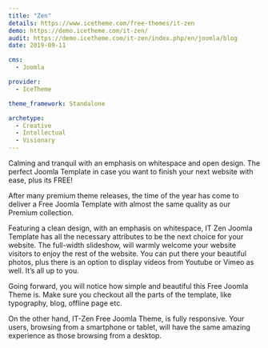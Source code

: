```yaml
---
title: "Zen"
details: https://www.icetheme.com/free-themes/it-zen
demo: https://demo.icetheme.com/it-zen/
audit: https://demo.icetheme.com/it-zen/index.php/en/joomla/blog
date: 2019-09-11

cms: 
  - Joomla

provider:
  - IceTheme

theme_framework: Standalone

archetype:
  - Creative
  - Intellectual
  - Visionary
---
```


Calming and tranquil with an emphasis on whitespace and open design. The perfect Joomla Template in case you want to finish your next website with ease, plus its FREE!

After many premium theme releases, the time of the year has come to deliver a Free Joomla Template with almost the same quality as our Premium collection.

Featuring a clean design, with an emphasis on whitespace, IT Zen Joomla Template has all the necessary attributes to be the next choice for your website.
The full-width slideshow, will warmly welcome your website visitors to enjoy the rest of the website. You can put there your beautiful photos, plus there is an option to display videos from Youtube or Vimeo as well. It’s all up to you.

Going forward, you will notice how simple and beautiful this Free Joomla Theme is. Make sure you checkout all the parts of the template, like typography, blog, offline page etc.

On the other hand, IT-Zen Free Joomla Theme, is fully responsive. Your users, browsing from a smartphone or tablet, will have the same amazing experience as those browsing from a desktop.
